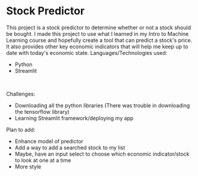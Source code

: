 # Stock Predictor
This project is a stock predictor to determine whether or not a stock should be bought. I made this project to use what I learned in my Intro to Machine Learning course and hopefully create a tool that can predict a stock's price. It also provides other key economic indicators that will help me keep up to date with today's economic state. 
Languages/Technologies used: 
- Python
- Streamlit 
<br>

Challenges:
- Downloading all the python libraries (There was trouble in downloading the tensorflow library)
- Learning Streamlit framework/deploying my app

Plan to add: <br>
- Enhance model of predictor
- Add a way to add a searched stock to my list
- Maybe, have an input select to choose which economic indicator/stock to look at one at a time
- More style
